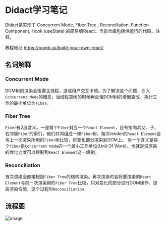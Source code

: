 # Didact学习笔记
Didact是实现了 Concurrent Mode, Fiber Tree , Reconciliation, Function Component, Hook (useState) 的简易版React。当前仓库包括供运行的代码、注释。

教程地址 https://pomb.us/build-your-own-react/

## 名词解释
### Concurrent Mode

DOM树的渲染会阻塞主线程，造成用户交互卡顿。为了解决这个问题，引入`Concurrent Mode`的概念，当线程空闲的时候再处理DOM树的增删查改，执行工作的最小单位为`Fiber`。

### Fiber Tree

`Fiber`有2层含义。一是每个`Fiber`对应一个`React Element`，且有指向其父、子、右邻居`Fiber`的索引，他们共同组成一棵`Fiber`树，每次render的`React Element`会与上一次渲染所用的`Fiber`树比较，将变化部分渲染到DOM上。 另一个含义是每个`Fiber`是`Concurrent Mode`的一个最小工作单位(Unit Of Work)。也就是说渲染的优化力度可以控制到`React Element`这一级别。

### Reconciliation

首次渲染会直接根据`Fiber Tree`的结构渲染。再次渲染时会将要渲染的`React Element`与前一次渲染用的`Fiber Tree`比较，只对变化的部分进行DOM操作，提高渲染性能，这个过程叫`Reconciliation`
## 流程图
![image](https://raw.githubusercontent.com/BetaSu/didact/master/Preview.jpg)
